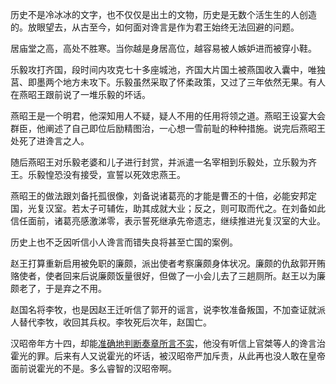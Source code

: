 历史不是冷冰冰的文字，也不仅仅是出土的文物，历史是无数个活生生的人创造的。放眼望去，从古至今，如何面对谗言是作为君王始终无法回避的问题。

居庙堂之高，高处不胜寒。当你越是身居高位，越容易被人嫉妒进而被穿小鞋。

乐毅攻打齐国，段时间内攻克七十多座城池，齐国大片国土被燕国收入囊中，唯独莒、即墨两个地方未攻下。乐毅虽然采取了怀柔政策，又过了三年依然无果。有人在燕昭王跟前说了一堆乐毅的坏话。

燕昭王是一个明君，他深知用人不疑，疑人不用的任用将领之道。燕昭王设宴大会群臣，他阐述了自己即位后励精图治，一心想一雪前耻的种种措施。说完后燕昭王处死了进谗言之人。

随后燕昭王对乐毅老婆和儿子进行封赏，并派遣一名宰相到乐毅处，立乐毅为齐王。乐毅惶恐没有接受，宣誓以死效忠燕王。

燕昭王的做法跟刘备托孤很像，刘备说诸葛亮的才能是曹丕的十倍，必能安邦定国，光复汉室。若太子可辅佐，助其成就大业；反之，则可取而代之。在刘备如此信任面前，诸葛亮感激涕零，表示誓死继承先帝遗志，继续推进光复汉室的大业。

历史上也不乏因听信小人谗言而错失良将甚至亡国的案例。

赵王打算重新启用被免职的廉颇，派出使者考察廉颇身体状况。廉颇的仇敌郭开贿赂使者，使者回来后说廉颇饭量很好，但做了一小会儿去了三趟厕所。赵王以为廉颇老了，于是弃之不用。

赵国名将李牧，也是因赵王迁听信了郭开的谣言，说李牧准备叛国，不加查证就派人替代李牧，收回其兵权。李牧死后次年，赵国亡。

汉昭帝年方十四，却能[准确地判断奏章所言不实](http://www.ziyexing.com/files-5/zizhitongjian/zizhitongjian_023.htm)，他没有听信上官桀等人的谗言治霍光的罪。后来有人又说霍光的坏话，被汉昭帝严加斥责，从此再也没人敢在皇帝面前说霍光的不是。多么睿智的汉昭帝啊。




